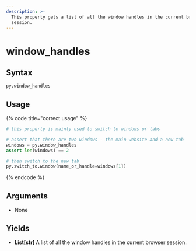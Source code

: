 ```yaml
---
description: >-
  This property gets a list of all the window handles in the current browser
  session.
---
```


# window\_handles

## Syntax

```python
py.window_handles
```

## Usage

{% code title="correct usage" %}
```python
# this property is mainly used to switch to windows or tabs

# assert that there are two windows - the main website and a new tab
windows = py.window_handles
assert len(windows) == 2

# then switch to the new tab
py.switch_to.window(name_or_handle=windows[1])
```
{% endcode %}

## Arguments

* None

## Yields

* **List\[str]** A list of all the window handles in the current browser session.
